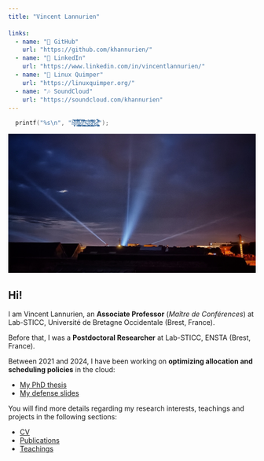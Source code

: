 ```yaml
---
title: "Vincent Lannurien"

links:
  - name: "🐛 GitHub"
    url: "https://github.com/khannurien/"
  - name: "‍💼 LinkedIn"
    url: "https://www.linkedin.com/in/vincentlannurien/"
  - name: "🐧 Linux Quimper"
    url: "https://linuxquimper.org/"
  - name: "🎶 SoundCloud"
    url: "https://soundcloud.com/khannurien"
---
```


```c {.animate-float}
  printf("%s\n", "h̵̫͔̻̙̞̦͒͂̿̇̒͂̾̎̔̈́̉̕͘̕e̸͕͙͂̌͊̿͒̓l̴̨̡̡͕̝̱̗̦̫̲̗̥̹̩͈̝͖̝͖̒̈́͋́͒̃̑̔̐̚͜l̴̨̦̟͎̹͔͓̳̝͍͉̻̩̹̳̙̜͚̝͕͆̉͠o̸̧̩̤̺̰͓̾͛͗̀̇̎͒̋̿̉͑̒̂͘͜ͅ ̶̨̨͔̘̞̙̻̹̦͖̰͔̹̬͉͚̞͖̄͛̈́́͒̂̋̆͘͘̕͜͝w̷̛̳͇̭͓͇̜̪̰̜̹̯̞̃̏͋̉͗͘͝o̷̦̱̭͖̥̫̗͓͇̟̻͉̞̮͇̯̘̙͍͐̏͌͒̀̌͑̿̓̄̔̇̒͛͠r̵͉̝͕̱̝͖̘̘̀̉͂̌̌̏̀̈́̓̀̓̊̅͜l̷̤͔̫̍̉̍d̵̢̨̛̜͖͉̟̺̬͔̰̱͎̪̊̔̄̽͛͗̓̾̎̋̂̚");
```

![Le Monge, as seen from Yves Collet street](./about/images/monge.jpg)

## Hi!

I am Vincent Lannurien, an **Associate Professor** (*Maître de Conférences*) at Lab-STICC, Université de Bretagne Occidentale (Brest, France).

Before that, I was a **Postdoctoral Researcher** at Lab-STICC, ENSTA (Brest, France).

Between 2021 and 2024, I have been working on **optimizing allocation and scheduling policies** in the cloud:

- [My PhD thesis](https://theses.hal.science/tel-04941961)
- [My defense slides](./resources/phd_defense.pdf)

You will find more details regarding my research interests, teachings and projects in the following sections:

- [CV](/about/cv)
- [Publications](/about/publications)
- [Teachings](/about/Teachings)

<!-- 
## Latest Tracks

{{< soundcloud id="1924998527" >}}

{{< soundcloud id="1908978053" >}}
-->
